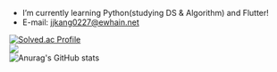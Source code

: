- I’m currently learning Python(studying DS & Algorithm) and Flutter!
- E-mail: jjkang0227@ewhain.net

[![Solved.ac Profile](http://mazassumnida.wtf/api/v2/generate_badge?boj=pearl55)](https://solved.ac/pearl55/)<br>
<img src="https://github-readme-stats.vercel.app/api/top-langs/?username=Pearl-K&layout=compact"><br>
![Anurag's GitHub stats](https://github-readme-stats.vercel.app/api?username=Pearl-K&theme=rose_pine&show_icons=true)<br>

